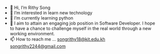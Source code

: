 - 👋 Hi, I’m Rithy Song
- 👀 I’m interested in learn new technology
- 🌱 I’m currently learning python 
- 💞️ I aim to attain an engaging job position in Software Developer. I hope to have a chance to challenge myself in the real world through a new working environment.
- 📫 How to reach me ...
songrithy18@kit.edu.kh
songrithy2244@gmail.com

<!---
SongRithy/SongRithy is a ✨ special ✨ repository because its `README.md` (this file) appears on your GitHub profile.
You can click the Preview link to take a look at your changes.
--->

